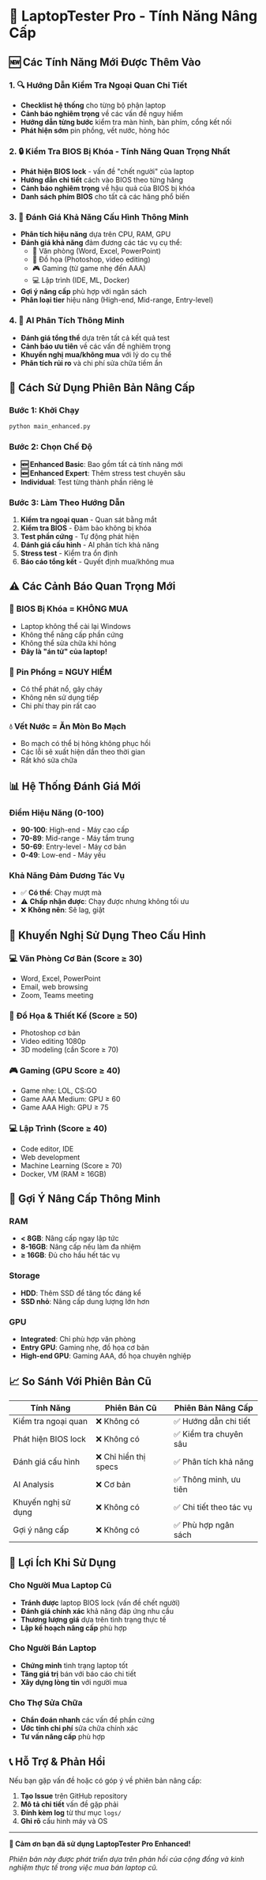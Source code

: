 # 🚀 LaptopTester Pro - Tính Năng Nâng Cấp

## 🆕 Các Tính Năng Mới Được Thêm Vào

### 1. 🔍 **Hướng Dẫn Kiểm Tra Ngoại Quan Chi Tiết**
- **Checklist hệ thống** cho từng bộ phận laptop
- **Cảnh báo nghiêm trọng** về các vấn đề nguy hiểm
- **Hướng dẫn từng bước** kiểm tra màn hình, bàn phím, cổng kết nối
- **Phát hiện sớm** pin phồng, vết nước, hỏng hóc

### 2. 🔒 **Kiểm Tra BIOS Bị Khóa - Tính Năng Quan Trọng Nhất**
- **Phát hiện BIOS lock** - vấn đề "chết người" của laptop
- **Hướng dẫn chi tiết** cách vào BIOS theo từng hãng
- **Cảnh báo nghiêm trọng** về hậu quả của BIOS bị khóa
- **Danh sách phím BIOS** cho tất cả các hãng phổ biến

### 3. 🎯 **Đánh Giá Khả Năng Cấu Hình Thông Minh**
- **Phân tích hiệu năng** dựa trên CPU, RAM, GPU
- **Đánh giá khả năng** đảm đương các tác vụ cụ thể:
  - 📄 Văn phòng (Word, Excel, PowerPoint)
  - 🎨 Đồ họa (Photoshop, video editing)
  - 🎮 Gaming (từ game nhẹ đến AAA)
  - 💻 Lập trình (IDE, ML, Docker)
- **Gợi ý nâng cấp** phù hợp với ngân sách
- **Phân loại tier** hiệu năng (High-end, Mid-range, Entry-level)

### 4. 🤖 **AI Phân Tích Thông Minh**
- **Đánh giá tổng thể** dựa trên tất cả kết quả test
- **Cảnh báo ưu tiên** về các vấn đề nghiêm trọng
- **Khuyến nghị mua/không mua** với lý do cụ thể
- **Phân tích rủi ro** và chi phí sửa chữa tiềm ẩn

## 🔧 Cách Sử Dụng Phiên Bản Nâng Cấp

### Bước 1: Khởi Chạy
```bash
python main_enhanced.py
```

### Bước 2: Chọn Chế Độ
- **🆕 Enhanced Basic**: Bao gồm tất cả tính năng mới
- **🆕 Enhanced Expert**: Thêm stress test chuyên sâu
- **Individual**: Test từng thành phần riêng lẻ

### Bước 3: Làm Theo Hướng Dẫn
1. **Kiểm tra ngoại quan** - Quan sát bằng mắt
2. **Kiểm tra BIOS** - Đảm bảo không bị khóa
3. **Test phần cứng** - Tự động phát hiện
4. **Đánh giá cấu hình** - AI phân tích khả năng
5. **Stress test** - Kiểm tra ổn định
6. **Báo cáo tổng kết** - Quyết định mua/không mua

## ⚠️ Các Cảnh Báo Quan Trọng Mới

### 🚨 **BIOS Bị Khóa = KHÔNG MUA**
- Laptop không thể cài lại Windows
- Không thể nâng cấp phần cứng
- Không thể sửa chữa khi hỏng
- **Đây là "án tử" của laptop!**

### 🔋 **Pin Phồng = NGUY HIỂM**
- Có thể phát nổ, gây cháy
- Không nên sử dụng tiếp
- Chi phí thay pin rất cao

### 💧 **Vết Nước = Ăn Mòn Bo Mạch**
- Bo mạch có thể bị hỏng không phục hồi
- Các lỗi sẽ xuất hiện dần theo thời gian
- Rất khó sửa chữa

## 📊 Hệ Thống Đánh Giá Mới

### Điểm Hiệu Năng (0-100)
- **90-100**: High-end - Máy cao cấp
- **70-89**: Mid-range - Máy tầm trung  
- **50-69**: Entry-level - Máy cơ bản
- **0-49**: Low-end - Máy yếu

### Khả Năng Đảm Đương Tác Vụ
- ✅ **Có thể**: Chạy mượt mà
- ⚠️ **Chấp nhận được**: Chạy được nhưng không tối ưu
- ❌ **Không nên**: Sẽ lag, giật

## 🎯 Khuyến Nghị Sử Dụng Theo Cấu Hình

### 💻 **Văn Phòng Cơ Bản** (Score ≥ 30)
- Word, Excel, PowerPoint
- Email, web browsing
- Zoom, Teams meeting

### 🎨 **Đồ Họa & Thiết Kế** (Score ≥ 50)
- Photoshop cơ bản
- Video editing 1080p
- 3D modeling (cần Score ≥ 70)

### 🎮 **Gaming** (GPU Score ≥ 40)
- Game nhẹ: LOL, CS:GO
- Game AAA Medium: GPU ≥ 60
- Game AAA High: GPU ≥ 75

### 💻 **Lập Trình** (Score ≥ 40)
- Code editor, IDE
- Web development
- Machine Learning (Score ≥ 70)
- Docker, VM (RAM ≥ 16GB)

## 🔧 Gợi Ý Nâng Cấp Thông Minh

### RAM
- **< 8GB**: Nâng cấp ngay lập tức
- **8-16GB**: Nâng cấp nếu làm đa nhiệm
- **≥ 16GB**: Đủ cho hầu hết tác vụ

### Storage
- **HDD**: Thêm SSD để tăng tốc đáng kể
- **SSD nhỏ**: Nâng cấp dung lượng lớn hơn

### GPU
- **Integrated**: Chỉ phù hợp văn phòng
- **Entry GPU**: Gaming nhẹ, đồ họa cơ bản
- **High-end GPU**: Gaming AAA, đồ họa chuyên nghiệp

## 📈 So Sánh Với Phiên Bản Cũ

| Tính Năng | Phiên Bản Cũ | Phiên Bản Nâng Cấp |
|-----------|---------------|---------------------|
| Kiểm tra ngoại quan | ❌ Không có | ✅ Hướng dẫn chi tiết |
| Phát hiện BIOS lock | ❌ Không có | ✅ Kiểm tra chuyên sâu |
| Đánh giá cấu hình | ❌ Chỉ hiển thị specs | ✅ Phân tích khả năng |
| AI Analysis | ❌ Cơ bản | ✅ Thông minh, ưu tiên |
| Khuyến nghị sử dụng | ❌ Không có | ✅ Chi tiết theo tác vụ |
| Gợi ý nâng cấp | ❌ Không có | ✅ Phù hợp ngân sách |

## 🚀 Lợi Ích Khi Sử Dụng

### Cho Người Mua Laptop Cũ
- **Tránh được** laptop BIOS lock (vấn đề chết người)
- **Đánh giá chính xác** khả năng đáp ứng nhu cầu
- **Thương lượng giá** dựa trên tình trạng thực tế
- **Lập kế hoạch nâng cấp** phù hợp

### Cho Người Bán Laptop
- **Chứng minh** tình trạng laptop tốt
- **Tăng giá trị** bán với báo cáo chi tiết
- **Xây dựng lòng tin** với người mua

### Cho Thợ Sửa Chữa
- **Chẩn đoán nhanh** các vấn đề phần cứng
- **Ước tính chi phí** sửa chữa chính xác
- **Tư vấn nâng cấp** phù hợp

## 📞 Hỗ Trợ & Phản Hồi

Nếu bạn gặp vấn đề hoặc có góp ý về phiên bản nâng cấp:

1. **Tạo Issue** trên GitHub repository
2. **Mô tả chi tiết** vấn đề gặp phải
3. **Đính kèm log** từ thư mục `logs/`
4. **Ghi rõ** cấu hình máy và OS

---

**🎉 Cảm ơn bạn đã sử dụng LaptopTester Pro Enhanced!**

*Phiên bản này được phát triển dựa trên phản hồi của cộng đồng và kinh nghiệm thực tế trong việc mua bán laptop cũ.*